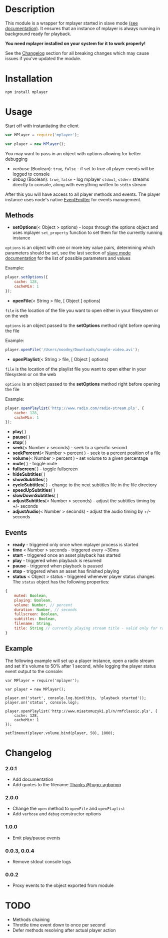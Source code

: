 # Description
This module is a wrapper for mplayer started in slave mode [(see documentation)](http://www.mplayerhq.hu/DOCS/tech/slave.txt).
It ensures that an instance of mplayer is always running in background ready for playback.

**You need mplayer installed on your system for it to work properly!**

See the [Changelog](#changelog) section for all breaking changes which may cause issues if you've updated the module.

# Installation

    npm install mplayer

# Usage

Start off with instantiating the client

```javascript
var MPlayer = require('mplayer');

var player = new MPlayer();
```

You may want to pass in an object with options allowing for better debugging

* *verbose* (Boolean): `true`, `false` - if set to true all player events will be logged to console
* *debug* (Boolean): `true`, `false` - log mplayer `stdout`, `stderr` streams directly to console, along with everything written to `stdin` stream

After this you will have access to all player methods and events.
The player instance uses node's native [EventEmitter](https://nodejs.org/api/events.html#events_class_events_eventemitter) for events management.

## Methods
* **setOptions**(< Object > options) - loops through the options object and uses mplayer `set_property` function to set them for the currently running instance

`options` is an object with one or more key value pairs, determining which parameters should be set, see the last section
of [slave mode documentation](http://www.mplayerhq.hu/DOCS/tech/slave.txt) for the list of possible parameters and values

Example:
```javascript
player.setOptions({
    cache: 128,
    cacheMin: 1
});
```

* **openFile**(< String > file, [ Object ] options)

`file` is the location of the file you want to open either in your filesystem or on the web

`options` is an object passed to the **setOptions** method right before opening the file

Example:
```javascript
player.openFile('/Users/noodny/Downloads/sample-video.avi');
```

* **openPlaylist**(< String > file, [ Object ] options)

`file` is the location of the playlist file you want to open either in your filesystem or on the web

`options` is an object passed to the **setOptions** method right before opening the file

Example:
```javascript
player.openPlaylist('http://www.radio.com/radio-stream.pls', {
    cache: 128,
    cacheMin: 1
});
```

* **play**( )
* **pause**( )
* **stop**( )
* **seek**(< Number > seconds) - seek to a specific second
* **seekPercent**(< Number > percent ) - seek to a percent position of a file
* **volume**(< Number > percent ) - set volume to a given percentage
* **mute**( ) - toggle mute
* **fullscreen**( ) - toggle fullscreen
* **hideSubtitles**( )
* **showSubtitles**( )
* **cycleSubtitles**( ) - change to the next subtitles file in the file directory
* **speedUpSubtitles**( )
* **slowDownSubtitles**( )
* **adjustSubtitles**(< Number > seconds) - adjust the subtitles timing by +/- seconds
* **adjustAudio**(< Number > seconds) - adjust the audio timing by +/- seconds

## Events

* **ready** - triggered only once when mplayer process is started
* **time** < Number > seconds - triggered every ~30ms
* **start** - triggered once an asset playback has started
* **play** - triggered when playback is resumed
* **pause** - triggered when playback is paused
* **stop** - triggered when an asset has finished playing
* **status** < Object > status - triggered whenever player status changes
The `status` object has the following properties:
```javascript
{
    muted: Boolean,
    playing: Boolean,
    volume: Number, // percent
    duration: Number, // seconds
    fullscreen: Boolean,
    subtitles: Boolean,
    filename: String,
    title: String // currently playing stream title - valid only for radio streams
}
```

## Example
The following example will set up a player instance, open a radio stream and set it's volume to 50% after 1 second,
while logging the player status event output to the console:

```
var MPlayer = require('mplayer');

var player = new MPlayer();

player.on('start', console.log.bind(this, 'playback started'));
player.on('status', console.log);

player.openPlaylist('http://www.miastomuzyki.pl/n/rmfclassic.pls', {
    cache: 128,
    cacheMin: 1
});

setTimeout(player.volume.bind(player, 50), 1000);
```
# Changelog
### 2.0.1
* Add documentation
* Add quotes to the filename [Thanks @hugo-agbonon](https://github.com/noodny/mplayer/pull/2)

### 2.0.0
* Change the `open` method to `openFile` and `openPlaylist`
* Add `verbose` and `debug` constructor options

### 1.0.0
* Emit play/pause events

### 0.0.3, 0.0.4
* Remove stdout console logs

### 0.0.2
* Proxy events to the object exported from module

# TODO
* Methods chaining
* Throttle time event down to once per second
* Defer methods resolving after actual player action
